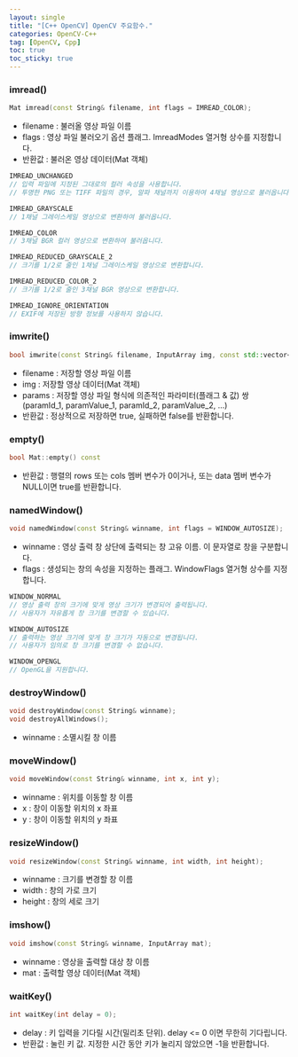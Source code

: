 ```yaml
---
layout: single
title: "[C++ OpenCV] OpenCV 주요함수."
categories: OpenCV-C++
tag: [OpenCV, Cpp]
toc: true
toc_sticky: true
---
```

### imread()  
```c++
Mat imread(const String& filename, int flags = IMREAD_COLOR);
```
- filename : 불러올 영상 파일 이름  
- flags : 영상 파일 불러오기 옵션 플래그. ImreadModes 열거형 상수를 지정합니다.  
- 반환값 : 불러온 영상 데이터(Mat 객체)  

```c++
IMREAD_UNCHANGED
// 입력 파일에 지정된 그대로의 컬러 속성을 사용합니다.  
// 투명한 PNG 또는 TIFF 파일의 경우, 알파 채널까지 이용하여 4채널 영상으로 불러옵니다.  

IMREAD_GRAYSCALE
// 1채널 그레이스케일 영상으로 변환하여 불러옵니다.  

IMREAD_COLOR
// 3채널 BGR 컬러 영상으로 변환하여 불러옵니다.  

IMREAD_REDUCED_GRAYSCALE_2
// 크기를 1/2로 줄인 1채널 그레이스케일 영상으로 변환합니다.  

IMREAD_REDUCED_COLOR_2
// 크기를 1/2로 줄인 3채널 BGR 영상으로 변환합니다.  

IMREAD_IGNORE_ORIENTATION
// EXIF에 저장된 방향 정보를 사용하지 않습니다.  
```
### imwrite()  
```c++
bool imwrite(const String& filename, InputArray img, const std::vector<int>& params = std::vector<int>());
```
- filename : 저장할 영상 파일 이름
- img : 저장할 영상 데이터(Mat 객체)
- params : 저장할 영상 파일 형식에 의존적인 파라미터(플래그 & 값) 쌍  
(paramId_1, paramValue_1, paramId_2, paramValue_2, ...)
- 반환값 : 정상적으로 저장하면 true, 실패하면 false를 반환합니다.  

### empty()  
```c++
bool Mat::empty() const
```
- 반환값 : 행렬의 rows 또는 cols 멤버 변수가 0이거나, 또는 data 멤버 변수가 NULL이면 true를 반환합니다.  

### namedWindow()  
```c++
void namedWindow(const String& winname, int flags = WINDOW_AUTOSIZE);
```
- winname : 영상 출력 창 상단에 출력되는 창 고유 이름. 이 문자열로 창을 구분합니다.  
- flags : 생성되는 창의 속성을 지정하는 플래그. WindowFlags 열거형 상수를 지정합니다.  

```c++
WINDOW_NORMAL
// 영상 출력 창의 크기에 맞게 영상 크기가 변경되어 출력됩니다.  
// 사용자가 자유롭게 창 크기를 변경할 수 있습니다.  

WINDOW_AUTOSIZE
// 출력하는 영상 크기에 맞게 창 크기가 자동으로 변경됩니다.  
// 사용자가 임의로 창 크기를 변경할 수 없습니다.  

WINDOW_OPENGL
// OpenGL을 지원합니다.  
```
### destroyWindow()  
```c++
void destroyWindow(const String& winname);
void destroyAllWindows();
```
- winname : 소멸시킬 창 이름  

### moveWindow()
```c++
void moveWindow(const String& winname, int x, int y);
```
- winname : 위치를 이동할 창 이름  
- x : 창이 이동할 위치의 x 좌표  
- y : 창이 이동할 위치의 y 좌표  

### resizeWindow()
```c++
void resizeWindow(const String& winname, int width, int height);
```
- winname : 크기를 변경할 창 이름  
- width : 창의 가로 크기  
- height : 창의 세로 크기  

### imshow()
```c++
void imshow(const String& winname, InputArray mat);
```
- winname : 영상을 출력할 대상 창 이름  
- mat : 출력할 영상 데이터(Mat 객체)  

### waitKey()
```c++
int waitKey(int delay = 0);
```
- delay : 키 입력을 기다릴 시간(밀리초 단위). delay <= 0 이면 무한히 기다립니다.  
- 반환값 : 눌린 키 값. 지정한 시간 동안 키가 눌리지 않았으면 -1을 반환합니다.  